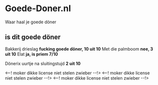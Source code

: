 # Goede-Doner.nl
Waar haal je goede döner
<h2>is dit goede döner</h2>
Bakkerij drieslag <b>fucking goede döner, 10 uit 10</b>
Met die palmboom <b>nee, 3 uit 10</b>
Elat <b>ja, is priem 7/10</b>

Dönerix uurtje na sluitingstujd <b> 2 uit 10 </b>

<--! moker dikke license niet stelen zwieber --!>
<--! moker dikke license niet stelen zwieber --!>
<--! moker dikke license niet stelen zwieber --!>
